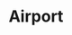 ---
ee_id: '83'
site: '1'
type: '2'
url: 2011-014-airport
title: Airport
year: '2011'
display_year: '2011'
medium: Open IEEE 802.11 Network
dims: ''
pitch: "​Wifi network in gallery space. "
ps: "​Decided to do this for the show Pro Tools I had at the Whitney, as I kinda was
  hoping people really wouldn't pay attention to the work....u know the hope was they
  would spend most of the show checking their email on their phones or whatever......
  the rest of the stuff in the show wz best experienced kinda while half paying attention
  to it."
live_url: ''
related: ''
youtube: ''
related_code: ''
imgs: airport-2011-014-screenshot-database-IH.jpg
subheading: ''
download: ''
add_credit: ''
commission: ''
layout: things-i-made
---
